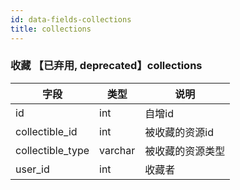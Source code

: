 ```yaml
---
id: data-fields-collections
title: collections
---
```


### 收藏 【已弃用, deprecated】collections 

| 字段 | 类型 | 说明 |
| ------ | ------ | ------ |
| id | int | 自增id |
| collectible_id | int | 被收藏的资源id |
| collectible_type | varchar | 被收藏的资源类型 |
| user_id | int | 收藏者 |
